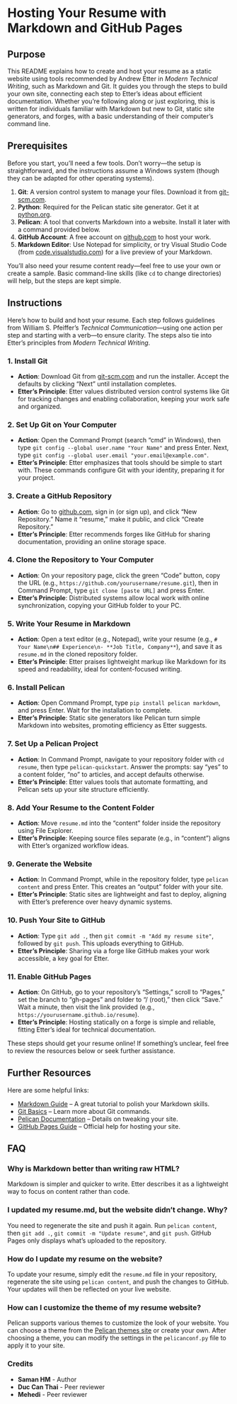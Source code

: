 # Hosting Your Resume with Markdown and GitHub Pages

## Purpose

This README explains how to create and host your resume as a static website using tools recommended by Andrew Etter in _Modern Technical Writing_, such as Markdown and Git. It guides you through the steps to build your own site, connecting each step to Etter’s ideas about efficient documentation. Whether you’re following along or just exploring, this is written for individuals familiar with Markdown but new to Git, static site generators, and forges, with a basic understanding of their computer’s command line.

## Prerequisites

Before you start, you’ll need a few tools. Don’t worry—the setup is straightforward, and the instructions assume a Windows system (though they can be adapted for other operating systems).

1. **Git**: A version control system to manage your files. Download it from [git-scm.com](https://git-scm.com/).
2. **Python**: Required for the Pelican static site generator. Get it at [python.org](https://python.org/).
3. **Pelican**: A tool that converts Markdown into a website. Install it later with a command provided below.
4. **GitHub Account**: A free account on [github.com](https://github.com/) to host your work.
5. **Markdown Editor**: Use Notepad for simplicity, or try Visual Studio Code (from [code.visualstudio.com](https://code.visualstudio.com/)) for a live preview of your Markdown.

You’ll also need your resume content ready—feel free to use your own or create a sample. Basic command-line skills (like `cd` to change directories) will help, but the steps are kept simple.

## Instructions

Here’s how to build and host your resume. Each step follows guidelines from William S. Pfeiffer’s _Technical Communication_—using one action per step and starting with a verb—to ensure clarity. The steps also tie into Etter’s principles from _Modern Technical Writing_.

### 1. Install Git

- **Action**: Download Git from [git-scm.com](https://git-scm.com/) and run the installer. Accept the defaults by clicking “Next” until installation completes.
- **Etter’s Principle**: Etter values distributed version control systems like Git for tracking changes and enabling collaboration, keeping your work safe and organized.

### 2. Set Up Git on Your Computer

- **Action**: Open the Command Prompt (search “cmd” in Windows), then type `git config --global user.name "Your Name"` and press Enter. Next, type `git config --global user.email "your.email@example.com"`.
- **Etter’s Principle**: Etter emphasizes that tools should be simple to start with. These commands configure Git with your identity, preparing it for your project.

### 3. Create a GitHub Repository

- **Action**: Go to [github.com](https://github.com/), sign in (or sign up), and click “New Repository.” Name it “resume,” make it public, and click “Create Repository.”
- **Etter’s Principle**: Etter recommends forges like GitHub for sharing documentation, providing an online storage space.

### 4. Clone the Repository to Your Computer

- **Action**: On your repository page, click the green “Code” button, copy the URL (e.g., `https://github.com/yourusername/resume.git`), then in Command Prompt, type `git clone [paste URL]` and press Enter.
- **Etter’s Principle**: Distributed systems allow local work with online synchronization, copying your GitHub folder to your PC.

### 5. Write Your Resume in Markdown

- **Action**: Open a text editor (e.g., Notepad), write your resume (e.g., `# Your Name\n## Experience\n- **Job Title, Company**`), and save it as `resume.md` in the cloned repository folder.
- **Etter’s Principle**: Etter praises lightweight markup like Markdown for its speed and readability, ideal for content-focused writing.

### 6. Install Pelican

- **Action**: Open Command Prompt, type `pip install pelican markdown`, and press Enter. Wait for the installation to complete.
- **Etter’s Principle**: Static site generators like Pelican turn simple Markdown into websites, promoting efficiency as Etter suggests.

### 7. Set Up a Pelican Project

- **Action**: In Command Prompt, navigate to your repository folder with `cd resume`, then type `pelican-quickstart`. Answer the prompts: say “yes” to a content folder, “no” to articles, and accept defaults otherwise.
- **Etter’s Principle**: Etter values tools that automate formatting, and Pelican sets up your site structure efficiently.

### 8. Add Your Resume to the Content Folder

- **Action**: Move `resume.md` into the “content” folder inside the repository using File Explorer.
- **Etter’s Principle**: Keeping source files separate (e.g., in “content”) aligns with Etter’s organized workflow ideas.

### 9. Generate the Website

- **Action**: In Command Prompt, while in the repository folder, type `pelican content` and press Enter. This creates an “output” folder with your site.
- **Etter’s Principle**: Static sites are lightweight and fast to deploy, aligning with Etter’s preference over heavy dynamic systems.

### 10. Push Your Site to GitHub

- **Action**: Type `git add .`, then `git commit -m "Add my resume site"`, followed by `git push`. This uploads everything to GitHub.
- **Etter’s Principle**: Sharing via a forge like GitHub makes your work accessible, a key goal for Etter.

### 11. Enable GitHub Pages

- **Action**: On GitHub, go to your repository’s “Settings,” scroll to “Pages,” set the branch to “gh-pages” and folder to “/ (root),” then click “Save.” Wait a minute, then visit the link provided (e.g., `https://yourusername.github.io/resume`).
- **Etter’s Principle**: Hosting statically on a forge is simple and reliable, fitting Etter’s ideal for technical documentation.

These steps should get your resume online! If something’s unclear, feel free to review the resources below or seek further assistance.

## Further Resources

Here are some helpful links:

- [Markdown Guide](https://www.markdownguide.org/) – A great tutorial to polish your Markdown skills.
- [Git Basics](https://git-scm.com/docs/gittutorial) – Learn more about Git commands.
- [Pelican Documentation](https://docs.getpelican.com/) – Details on tweaking your site.
- [GitHub Pages Guide](https://pages.github.com/) – Official help for hosting your site.

## FAQ

### Why is Markdown better than writing raw HTML?

Markdown is simpler and quicker to write. Etter describes it as a lightweight way to focus on content rather than code.

### I updated my resume.md, but the website didn’t change. Why?

You need to regenerate the site and push it again. Run `pelican content`, then `git add .`, `git commit -m "Update resume"`, and `git push`. GitHub Pages only displays what’s uploaded to the repository.

### How do I update my resume on the website?

To update your resume, simply edit the `resume.md` file in your repository, regenerate the site using `pelican content`, and push the changes to GitHub. Your updates will then be reflected on your live website.

### How can I customize the theme of my resume website?

Pelican supports various themes to customize the look of your website. You can choose a theme from the [Pelican themes site](https://github.com/getpelican/pelican-themes) or create your own. After choosing a theme, you can modify the settings in the `pelicanconf.py` file to apply it to your site.

### Credits

- **Saman HM** - Author
- **Duc Can Thai** - Peer reviewer
- **Mehedi** - Peer reviewer
